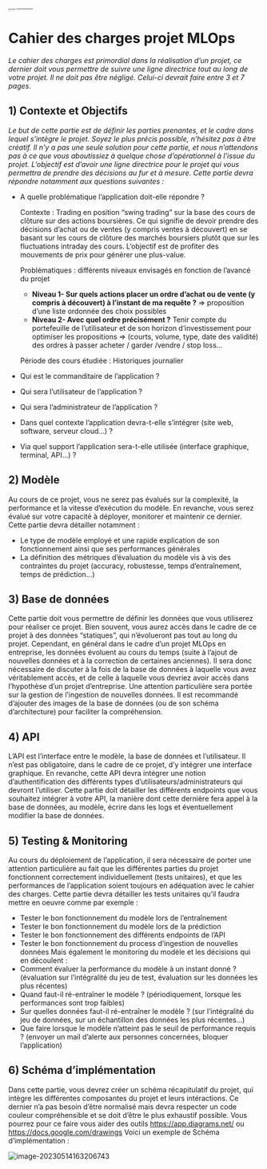 <img src="./assets/image-20230514163219621.png" alt="image-20230514163219621" style="zoom:25%;" />

# Cahier des charges projet MLOps
*Le cahier des charges est primordial dans la réalisation d’un projet, ce dernier doit*
*vous permettre de suivre une ligne directrice tout au long de votre projet. Il ne doit*
*pas être négligé. Celui-ci devrait faire entre 3 et 7 pages.*

## 1) Contexte et Objectifs
*Le but de cette partie est de définir les parties prenantes, et le cadre dans lequel*
*s’intègre le projet. Soyez le plus précis possible, n’hésitez pas à être créatif. Il n’y a*
*pas une seule solution pour cette partie, et nous n’attendons pas à ce que vous*
*aboutissiez à quelque chose d’opérationnel à l’issue du projet. L’objectif est d’avoir*
*une ligne directrice pour le projet qui vous permettra de prendre des décisions au fur*
*et à mesure.*
*Cette partie devra répondre notamment aux questions suivantes :*

- A quelle problématique l’application doit-elle répondre ?

    Contexte :  Trading en position “swing trading” sur la base des cours de clôture sur des actions boursières. Ce qui signifie de devoir prendre des décisions d’achat ou de ventes (y compris ventes à découvert) en se basant sur les cours de clôture des marchés boursiers plutôt que sur les fluctuations intraday des cours. L‘objectif est de profiter des mouvements de prix pour générer une plus-value.

    Problématiques :  différents niveaux envisagés en fonction de l’avancé du projet

    - **Niveau 1- Sur quels actions placer un ordre d’achat ou de vente (y compris à découvert) à l’instant de ma requête ?**  => proposition d’une liste ordonnée des choix possibles
    - **Niveau 2- Avec quel ordre précisément ?** Tenir compte du portefeuille de l’utilisateur et de son horizon d’investissement pour optimiser les propositions => (courts, volume, type, date des validité) des ordres à passer acheter / garder  /vendre / stop loss...

    

    

    

    

    Période des cours étudiée : Historiques journalier 

- Qui est le commanditaire de l’application ?

- Qui sera l’utilisateur de l’application ?

- Qui sera l’administrateur de l’application ?

- Dans quel contexte l’application devra-t-elle s’intégrer (site web, software,
  serveur cloud…) ?

- Via quel support l’application sera-t-elle utilisée (interface graphique, terminal,
API…) ?
## 2) Modèle
Au cours de ce projet, vous ne serez pas évalués sur la complexité, la performance
et la vitesse d’exécution du modèle. En revanche, vous serez évalué sur votre
capacité à déployer, monitorer et maintenir ce dernier.
Cette partie devra détailler notamment :
- Le type de modèle employé et une rapide explication de son fonctionnement
ainsi que ses performances générales
- La définition des métriques d’évaluation du modèle vis à vis des contraintes
du projet (accuracy, robustesse, temps d’entraînement, temps de
prédiction…)
## 3) Base de données
Cette partie doit vous permettre de définir les données que vous utiliserez pour
réaliser ce projet. Bien souvent, vous aurez accès dans le cadre de ce projet à des
données “statiques”, qui n’évolueront pas tout au long du projet. Cependant, en
général dans le cadre d’un projet MLOps en entreprise, les données évoluent au
cours du temps (suite à l’ajout de nouvelles données et à la correction de certaines
anciennes). Il sera donc nécessaire de discuter à la fois de la base de données à
laquelle vous avez véritablement accès, et de celle à laquelle vous devriez avoir
accès dans l’hypothèse d’un projet d’entreprise.
Une attention particulière sera portée sur la gestion de l’ingestion de nouvelles
données.
Il est recommandé d’ajouter des images de la base de données (ou de son schéma
d’architecture) pour faciliter la compréhension.
## 4) API
L’API est l’interface entre le modèle, la base de données et l’utilisateur. Il n’est pas
obligatoire, dans le cadre de ce projet, d’y intégrer une interface graphique. En
revanche, cette API devra intégrer une notion d’authentification des différents types
d’utilisateurs/administrateurs qui devront l’utiliser.
Cette partie doit détailler les différents endpoints que vous souhaitez intégrer à votre
API, la manière dont cette dernière fera appel à la base de données, au modèle,
écrire dans les logs et éventuellement modifier la base de données.
## 5) Testing & Monitoring
Au cours du déploiement de l’application, il sera nécessaire de porter une attention
particulière au fait que les différentes parties du projet fonctionnent correctement
individuellement (tests unitaires), et que les performances de l’application soient
toujours en adéquation avec le cahier des charges.
Cette partie devra détailler les tests unitaires qu’il faudra mettre en oeuvre comme
par exemple :
- Tester le bon fonctionnement du modèle lors de l’entraînement
- Tester le bon fonctionnement du modèle lors de la prédiction
- Tester le bon fonctionnement des différents endpoints de l’API
- Tester le bon fonctionnement du process d’ingestion de nouvelles données
Mais également le monitoring du modèle et les décisions qui en découlent :
- Comment évaluer la performance du modèle à un instant donné ? (évaluation
sur l’intégralité du jeu de test, évaluation sur les données les plus récentes)
- Quand faut-il ré-entraîner le modèle ? (périodiquement, lorsque les
performances sont trop faibles)
- Sur quelles données faut-il ré-entraîner le modèle ? (sur l’intégralité du jeu de
données, sur un échantillon des données les plus récentes…)
- Que faire lorsque le modèle n’atteint pas le seuil de performance requis ?
(envoyer un mail d’alerte aux personnes concernées, bloquer l’application)
## 6) Schéma d’implémentation
Dans cette partie, vous devrez créer un schéma récapitulatif du projet, qui intègre les
différentes composantes du projet et leurs intéractions. Ce dernier n’a pas besoin
d’être normalisé mais devra respecter un code couleur compréhensible et se doit
d’être le plus exhaustif possible. Vous pourrez pour ce faire vous aider des outils
https://app.diagrams.net/ ou https://docs.google.com/drawings
Voici un exemple de Schéma d’implémentation :

![image-20230514163206743](./assets/image-20230514163206743.png)